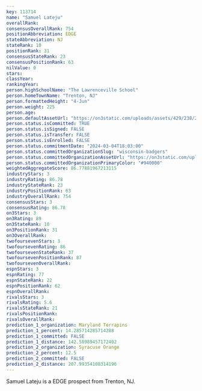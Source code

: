 ```yaml
---
key: 113714
name: "Samuel Lateju"
overallRank: 
consensusOverallRank: 754
positionAbbreviation: EDGE
stateAbbreviation: NJ
stateRank: 10
positionRank: 31
consensusStateRank: 23
consensusPositionRank: 63
nilValue: 0
stars: 
classYear: 
rankingYear: 
person.highSchoolName: "The Lawrenceville School"
person.homeTownName: "Trenton, NJ"
person.formattedHeight: "4-Jun"
person.weight: 225
person.age: 
person.defaultAssetUrl: "https://on3static.com/uploads/assets/429/238/238429.png"
person.status.isCommitted: TRUE
person.status.isSigned: FALSE
person.status.isTransfer: FALSE
person.status.isEnrolled: FALSE
person.status.commitmentDate: "2024-03-04T18:03:00"
person.status.committedOrganizationSlug: "wisconsin-badgers"
person.status.committedOrganizationAssetUrl: "https://on3static.com/uploads/assets/762/149/149762.svg"
person.status.committedOrganizationPrimaryColor: "#940000"
weightedAggregateScore: 86.77881967213115
industryStars: 3
industryRating: 86.78
industryStateRank: 23
industryPositionRank: 63
industryOverallRank: 754
consensusStars: 3
consensusRating: 86.78
on3Stars: 3
on3Rating: 89
on3StateRank: 10
on3PositionRank: 31
on3OverallRank: 
twofoursevenStars: 3
twofoursevenRating: 86
twofoursevenStateRank: 37
twofoursevenPositionRank: 87
twofoursevenOverallRank: 
espnStars: 3
espnRating: 77
espnStateRank: 22
espnPositionRank: 62
espnOverallRank: 
rivalsStars: 3
rivalsRating: 5.6
rivalsStateRank: 21
rivalsPositionRank: 
rivalsOverallRank: 
prediction_1_organization: Maryland Terrapins
prediction_1_percent: 14.285714285714288
prediction_1_committed: FALSE
prediction_1_distance: 142.58989457172402
prediction_2_organization: Syracuse Orange
prediction_2_percent: 12.5
prediction_2_committed: FALSE
prediction_2_distance: 207.99354108314196
---
```

Samuel Lateju is a EDGE prospect from Trenton, NJ.